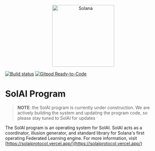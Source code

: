 <p align="center">
  <a href="https://solana.com">
    <img alt="Solana" src="https://user-images.githubusercontent.com/26410791/224995691-c79a548c-53bb-4fbf-b5a7-d29c04eb8c41.png" /width="200" height="200">
  </a>
</p>

[![Build status][travis-image]][travis-url] [![Gitpod
Ready-to-Code](https://img.shields.io/badge/Gitpod-Ready--to--Code-blue?logo=gitpod)](https://gitpod.io/#https://github.com/solana-labs/example-helloworld)

[travis-image]:
https://travis-ci.org/solana-labs/example-helloworld.svg?branch=master
[travis-url]: https://travis-ci.org/solana-labs/example-helloworld


# SolAI Program

> **NOTE**: the SolAI program is currently under construction. We are actively building the system and updating the program code, so please stay tuned to SolAI for updates


The SolAI program is an operating system for SolAI. SolAI acts as a coordinator, illusion generator, and standard library for Solana's first operating Federated Learning engine. For more information, visit [https://solaiprotocol.vercel.app/](https://solaiprotocol.vercel.app/)
